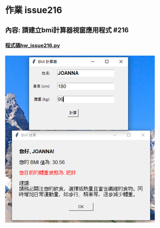 # 作業 issue216

## 內容: 請建立bmi計算器視窗應用程式 #216 

### [程式碼hw_issue216.py]()

### ![執行結果圖片](./issue216.PNG)